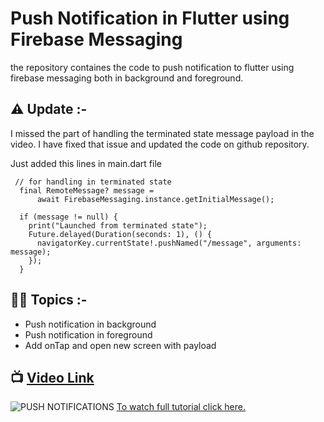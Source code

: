 # Push Notification in Flutter using Firebase Messaging

the repository containes the code to push notification to flutter using firebase messaging both in background and foreground.

## ⚠ Update :- 
I missed the part of handling the terminated state message payload in the video. I have fixed that issue and updated the code on github repository.

Just added this lines in main.dart file

```
 // for handling in terminated state
  final RemoteMessage? message =
      await FirebaseMessaging.instance.getInitialMessage();

  if (message != null) {
    print("Launched from terminated state");
    Future.delayed(Duration(seconds: 1), () {
      navigatorKey.currentState!.pushNamed("/message", arguments: message);
    });
  }
```


## 👨‍💻 Topics :-
- Push notification in background
- Push notification in foreground
- Add onTap and open new screen with payload

## 📺 [Video Link](https://youtu.be/3LvTFuQXIV8)
![PUSH NOTIFICATIONS](https://github.com/Snehasis4321/push_notifications_firebase_flutter/assets/96995340/41b513f9-b2a7-48c2-8b6c-8d1d739cef67)
[To watch full tutorial click here.](https://youtu.be/3LvTFuQXIV8)
